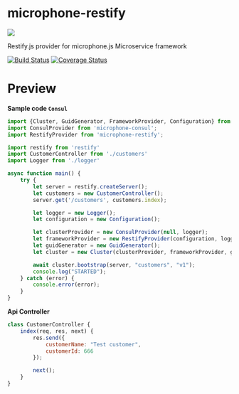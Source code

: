 # microphone-restify
![](https://avatars3.githubusercontent.com/u/16361502?v=3&s=200)  

Restify.js provider for microphone.js Microservice framework

[![Build Status](https://travis-ci.org/microphonejs/microphone-restify.svg?branch=master)](https://travis-ci.org/microphonejs/microphone-restify) [![Coverage Status](https://coveralls.io/repos/github/microphonejs/microphone-restify/badge.svg?branch=master)](https://coveralls.io/github/microphonejs/microphone-restify?branch=master)

Preview
==========

**Sample code `Consul`**
```js
import {Cluster, GuidGenerator, FrameworkProvider, Configuration} from 'microphone-core';
import ConsulProvider from 'microphone-consul';
import RestifyProvider from 'microphone-restify';

import restify from 'restify'
import CustomerController from './customers'
import Logger from './logger'

async function main() {
    try {
        let server = restify.createServer();
        let customers = new CustomerController();
        server.get('/customers', customers.index);

        let logger = new Logger();
        let configuration = new Configuration();

        let clusterProvider = new ConsulProvider(null, logger);
        let frameworkProvider = new RestifyProvider(configuration, logger);
        let guidGenerator = new GuidGenerator();
        let cluster = new Cluster(clusterProvider, frameworkProvider, guidGenerator);

        await cluster.bootstrap(server, "customers", "v1");
        console.log("STARTED");
    } catch (error) {
        console.error(error);
    }
}
```

**Api Controller**
```js
class CustomerController {
    index(req, res, next) {
        res.send({
            customerName: "Test customer",
            customerId: 666
        });

        next();
    }
}
```
